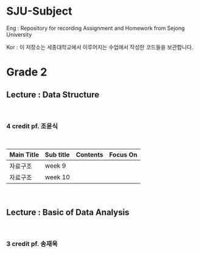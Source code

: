 # SJU-Subject <br>
Eng : Repository for recording Assignment and Homework from Sejong University <br>

Kor : 이 저장소는 세종대학교에서 이루어지는 수업에서 작성한 코드들을 보관합니다.


<h1>Grade 2</h1>
<h2>Lecture : Data Structure</h2> <br>
<h3>4 credit  pf. 조윤식</h3> <br>

| Main Title | Sub title | Contents | Focus On |
|:--------|:--------|:--------|:---------|
| 자료구조 | week 9  |   | |
| 자료구조 | week 10 |   | |

<br>
<h2>Lecture : Basic of Data Analysis</h2> <br>
<h3>3 credit  pf. 송재욱</h3> <br>



